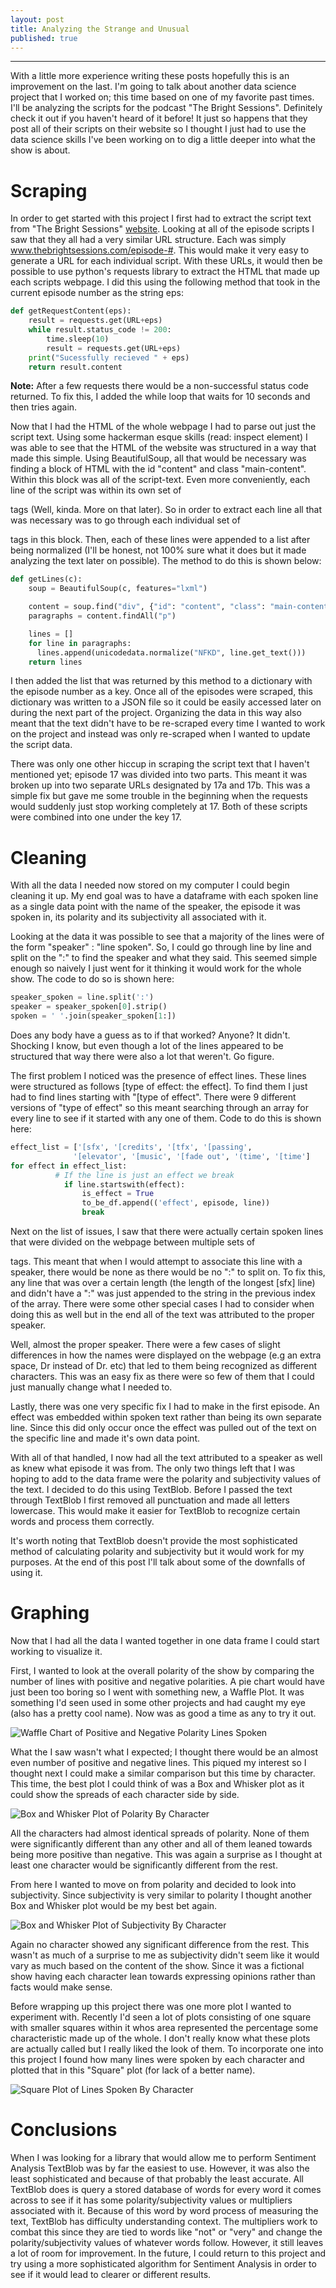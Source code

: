```yaml
---
layout: post
title: Analyzing the Strange and Unusual
published: true
---
```


---
With a little more experience writing these posts hopefully this is an improvement on the last. I'm going to talk about another data science project that I worked on; this time based on one of my favorite past times. I'll be analyzing the scripts for the podcast "The Bright Sessions". Definitely check it out if you haven't heard of it before! It just so happens that they post all of their scripts on their website so I thought I just had to use the data science skills I've been working on to dig a little deeper into what the show is about.

# Scraping

In order to get started with this project I first had to extract the script text from "The Bright Sessions" [website](http://www.thebrightsessions.com/). Looking at all of the episode scripts I saw that they all had a very similar URL structure. Each was simply www.thebrightsessions.com/episode-#. This would make it very easy to generate a URL for each individual script. With these URLs, it would then be possible to use python's requests library to extract the HTML that made up each scripts webpage. I did this using the following method that took in the current episode number as the string eps:

```python
def getRequestContent(eps):
    result = requests.get(URL+eps)
    while result.status_code != 200:
        time.sleep(10)
        result = requests.get(URL+eps)
    print("Sucessfully recieved " + eps)
    return result.content
```
**Note:** After a few requests there would be a non-successful status code returned. To fix this, I added the while loop that waits for 10 seconds and then tries again.

Now that I had the HTML of the whole webpage I had to parse out just the script text. Using some hackerman esque skills (read: inspect element) I was able to see that the HTML of the website was structured in a way that made this simple. Using BeautifulSoup, all that would be necessary was finding a block of HTML with the id "content" and class "main-content". Within this block was all of the script-text. Even more conveniently, each line of the script was within its own set of <p> tags (Well, kinda. More on that later). So in order to extract each line all that was necessary was to go through each individual set of <p> tags in this block. Then, each of these lines were appended to a list after being normalized (I'll be honest, not 100% sure what it does but it made analyzing the text later on possible). The method to do this is shown below:

```python
def getLines(c):
    soup = BeautifulSoup(c, features="lxml")

    content = soup.find("div", {"id": "content", "class": "main-content"})
    paragraphs = content.findAll("p")

    lines = []
    for line in paragraphs:
      lines.append(unicodedata.normalize("NFKD", line.get_text()))
    return lines
```

I then added the list that was returned by this method to a dictionary with the episode number as a key. Once all of the episodes were scraped, this dictionary was written to a JSON file so it could be easily accessed later on during the next part of the project. Organizing the data in this way also meant that the text didn't have to be re-scraped every time I wanted to work on the project and instead was only re-scraped when I wanted to update the script data.  

There was only one other hiccup in scraping the script text that I haven't mentioned yet; episode 17 was divided into two parts. This meant it was broken up into two separate URLs designated by 17a and 17b. This was a simple fix but gave me some trouble in the beginning when the requests would suddenly just stop working completely at 17. Both of these scripts were combined into one under the key 17.

# Cleaning

With all the data I needed now stored on my computer I could begin cleaning it up. My end goal was to have a dataframe with each spoken line as a single data point with the name of the speaker, the episode it was spoken in, its polarity and its subjectivity all associated with it.

Looking at the data it was possible to see that a majority of the lines were of the form "speaker" : "line spoken". So, I could go through line by line and split on the ":" to find the speaker and what they said. This seemed simple enough so naively I just went for it thinking it would work for the whole show. The code to do so is shown here:

```python
speaker_spoken = line.split(':')
speaker = speaker_spoken[0].strip()
spoken = ' '.join(speaker_spoken[1:])
```
 Does any body have a guess as to if that worked? Anyone? It didn't. Shocking I know, but even though a lot of the lines appeared to be structured that way there were also a lot that weren't. Go figure.

The first problem I noticed was the presence of effect lines. These lines were structured as follows [type of effect: the effect]. To find them I just had to find lines starting with "[type of effect". There were 9 different versions of "type of effect" so this meant searching through an array for every line to see if it started with any one of them. Code to do this is shown here:

```python
effect_list = ['[sfx', '[credits', '[tfx', '[passing',
              '[elevator', '[music', '[fade out', '(time', '[time']
for effect in effect_list:
          # If the line is just an effect we break
            if line.startswith(effect):
                is_effect = True
                to_be_df.append(('effect', episode, line))
                break
```

Next on the list of issues, I saw that there were actually certain spoken lines that were divided on the webpage between multiple sets of <p> tags. This meant that when I would attempt to associate this line with a speaker, there would be none as there would be no ":" to split on. To fix this, any line that was over a certain length (the length of the longest [sfx] line) and didn't have a ":" was just appended to the string in the previous index of the array. There were some other special cases I had to consider when doing this as well but in the end all of the text was attributed to the proper speaker.

Well, almost the proper speaker. There were a few cases of slight differences in how the names were displayed on the webpage (e.g an extra space, Dr instead of Dr. etc) that led to them being recognized as different characters. This was an easy fix as there were so few of them that I could just manually change what I needed to.

Lastly, there was one very specific fix I had to make in the first episode. An effect was embedded within spoken text rather than being its own separate line. Since this did only occur once the effect was pulled out of the text on the specific line and made it's own data point.

With all of that handled, I now had all the text attributed to a speaker as well as knew what episode it was from. The only two things left that I was hoping to add to the data frame were the polarity and subjectivity values of the text. I decided to do this using TextBlob. Before I passed the text through TextBlob I first removed all punctuation and made all letters lowercase. This would make it easier for TextBlob to recognize certain words and process them correctly.

It's worth noting that TextBlob doesn't provide the most sophisticated method of calculating polarity and subjectivity but it would work for my purposes. At the end of this post I'll talk about some of the downfalls of using it.

# Graphing

Now that I had all the data I wanted together in one data frame I could start working to visualize it.

First, I wanted to look at the overall polarity of the show by comparing the number of lines with positive and negative polarities. A pie chart would have just been too boring so I went with something new, a Waffle Plot. It was something I'd seen used in some other projects and had caught my eye (also has a pretty cool name). Now was as good a time as any to try it out.

![Waffle Chart of Positive and Negative Polarity Lines Spoken](/images/PositiveVsNegativeWaffleChart.PNG)

What the I saw wasn't what I expected; I thought there would be an almost even number of positive and negative lines. This piqued my interest so I thought next I could make a similar comparison but this time by character. This time, the best plot I could think of was a Box and Whisker plot as it could show the spreads of each character side by side.

![Box and Whisker Plot of Polarity By Character](/images/PolarityByCharacter.PNG)

All the characters had almost identical spreads of polarity. None of them were significantly different than any other and all of them leaned towards being more positive than negative. This was again a surprise as I thought at least one character would be significantly different from the rest.

From here I wanted to move on from polarity and decided to look into subjectivity. Since subjectivity is very similar to polarity I thought another Box and Whisker plot would be my best bet again.

![Box and Whisker Plot of Subjectivity By Character](/images/SubjectivityByCharacter.PNG)

Again no character showed any significant difference from the rest. This wasn't as much of a surprise to me as subjectivity didn't seem like it would vary as much based on the content of the show. Since it was a fictional show having each character lean towards expressing opinions rather than facts would make sense.

Before wrapping up this project there was one more plot I wanted to experiment with. Recently I'd seen a lot of plots consisting of one square with smaller squares within it whos area represented the percentage some characteristic made up of the whole. I don't really know what these plots are actually called but I really liked the look of them. To incorporate one into this project I found how many lines were spoken by each character and plotted that in this "Square" plot (for lack of a better name).

![Square Plot of Lines Spoken By Character](/images/SpokenLinesByCharacter.PNG)

# Conclusions

When I was looking for a library that would allow me to perform Sentiment Analysis TextBlob was by far the easiest to use. However, it was also the least sophisticated and because of that probably the least accurate. All TextBlob does is query a stored database of words for every word it comes across to see if it has some polarity/subjectivity values or multipliers associated with it. Because of this word by word process of measuring the text, TextBlob has difficulty understanding context. The multipliers work to combat this since they are tied to words like "not" or "very" and change the polarity/subjectivity values of whatever words follow. However, it still leaves a lot of room for improvement. In the future, I could return to this project and try using a more sophisticated algorithm for Sentiment Analysis in order to see if it would lead to clearer or different results. 
